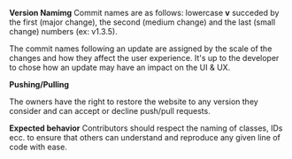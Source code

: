 
**Version Namimg**
Commit names are as follows: lowercase **v** succeded by the first (major change), the second (medium change) and the last (small change) numbers (ex: v1.3.5).

The commit names following an update are assigned by the scale of the changes and how they affect the user experience. It's up to the developer to chose how an update may have an impact on the UI & UX.

**Pushing/Pulling**

The owners have the right to restore the website to any version they consider and can accept or decline push/pull requests.

**Expected behavior**
Contributors should respect the naming of classes, IDs ecc. to ensure that others can understand and reproduce any given line of code with ease. 



